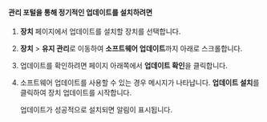 
#### 관리 포털을 통해 정기적인 업데이트를 설치하려면

1. **장치** 페이지에서 업데이트를 설치할 장치를 선택합니다.

2. **장치** > **유지 관리**로 이동하여 **소프트웨어 업데이트**까지 아래로 스크롤합니다.

3. 업데이트를 확인하려면 페이지 아래쪽에서 **업데이트 확인**을 클릭합니다.

4. 소프트웨어 업데이트를 사용할 수 있는 경우 메시지가 나타납니다. **업데이트 설치**를 클릭하여 장치 업데이트를 시작합니다.

    업데이트가 성공적으로 설치되면 알림이 표시됩니다.

<!---HONumber=August15_HO6-->